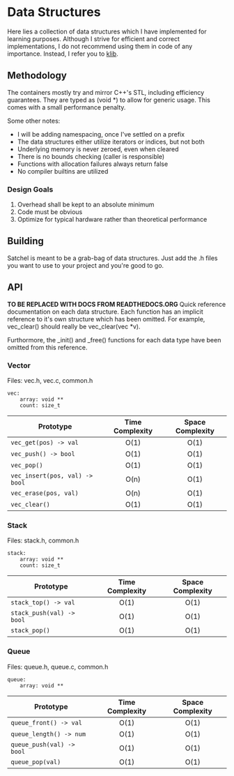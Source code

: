 # Data Structures
Here lies a collection of data structures which I have implemented for learning purposes. Although I strive for efficient and correct implementations, I do not recommend using them in code of any importance. Instead, I refer you to [klib](https://github.com/attractivechaos/klib).

## Methodology
The containers mostly try and mirror C++'s STL, including efficiency guarantees. They are typed as (void \*) to allow for generic usage. This comes with a small performance penalty.

Some other notes:
* I will be adding namespacing, once I've settled on a prefix
* The data structures either utilize iterators or indices, but not both
* Underlying memory is never zeroed, even when cleared
* There is no bounds checking (caller is responsible)
* Functions with allocation failures always return false
* No compiler builtins are utilized

### Design Goals
1. Overhead shall be kept to an absolute minimum
2. Code must be obvious
3. Optimize for typical hardware rather than theoretical performance

## Building
Satchel is meant to be a grab-bag of data structures. Just add the .h files you want to use to your project and you're good to go.

## API
**TO BE REPLACED WITH DOCS FROM READTHEDOCS.ORG**
Quick reference documentation on each data structure. Each function has an implicit reference to it's own structure which has been omitted. For example, vec\_clear() should really be vec\_clear(vec \*v).

Furthormore, the \_init() and \_free() functions for each data type have been omitted from this reference.

### Vector
Files: vec.h, vec.c, common.h
```
vec:
    array: void **
    count: size_t
```
Prototype | Time Complexity | Space Complexity
--- | :---: | :---:
`vec_get(pos) -> val` | O(1) | O(1)
`vec_push() -> bool` | O(1) | O(1)
`vec_pop()` | O(1) | O(1)
`vec_insert(pos, val) -> bool` | O(n) | O(1)
`vec_erase(pos, val)` | O(n) | O(1)
`vec_clear()` | O(1) | O(1)

### Stack
Files: stack.h, common.h
```
stack:
    array: void **
    count: size_t
```
Prototype | Time Complexity | Space Complexity
--- | :---: | :---:
`stack_top() -> val` | O(1) | O(1)
`stack_push(val) -> bool` | O(1) | O(1)
`stack_pop()` | O(1) | O(1)

### Queue
Files: queue.h, queue.c, common.h
```
queue:
    array: void **
```
Prototype | Time Complexity | Space Complexity
--- | :---: | :---:
`queue_front() -> val` | O(1) | O(1)
`queue_length() -> num` | O(1) | O(1)
`queue_push(val) -> bool` | O(1) | O(1)
`queue_pop(val)` | O(1) | O(1)


